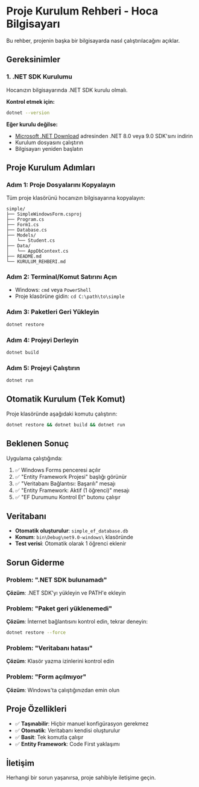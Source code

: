 # Proje Kurulum Rehberi - Hoca Bilgisayarı

Bu rehber, projenin başka bir bilgisayarda nasıl çalıştırılacağını açıklar.

## Gereksinimler

### 1. .NET SDK Kurulumu
Hocanızın bilgisayarında .NET SDK kurulu olmalı.

**Kontrol etmek için:**
```bash
dotnet --version
```

**Eğer kurulu değilse:**
- [Microsoft .NET Download](https://dotnet.microsoft.com/download) adresinden .NET 8.0 veya 9.0 SDK'sını indirin
- Kurulum dosyasını çalıştırın
- Bilgisayarı yeniden başlatın

## Proje Kurulum Adımları

### Adım 1: Proje Dosyalarını Kopyalayın
Tüm proje klasörünü hocanızın bilgisayarına kopyalayın:
```
simple/
├── SimpleWindowsForm.csproj
├── Program.cs
├── Form1.cs
├── Database.cs
├── Models/
│   └── Student.cs
├── Data/
│   └── AppDbContext.cs
├── README.md
└── KURULUM_REHBERI.md
```

### Adım 2: Terminal/Komut Satırını Açın
- Windows: `cmd` veya `PowerShell`
- Proje klasörüne gidin: `cd C:\path\to\simple`

### Adım 3: Paketleri Geri Yükleyin
```bash
dotnet restore
```

### Adım 4: Projeyi Derleyin
```bash
dotnet build
```

### Adım 5: Projeyi Çalıştırın
```bash
dotnet run
```

## Otomatik Kurulum (Tek Komut)

Proje klasöründe aşağıdaki komutu çalıştırın:
```bash
dotnet restore && dotnet build && dotnet run
```

## Beklenen Sonuç

Uygulama çalıştığında:
1. ✅ Windows Forms penceresi açılır
2. ✅ "Entity Framework Projesi" başlığı görünür
3. ✅ "Veritabanı Bağlantısı: Başarılı" mesajı
4. ✅ "Entity Framework: Aktif (1 öğrenci)" mesajı
5. ✅ "EF Durumunu Kontrol Et" butonu çalışır

## Veritabanı

- **Otomatik oluşturulur**: `simple_ef_database.db`
- **Konum**: `bin\Debug\net9.0-windows\` klasöründe
- **Test verisi**: Otomatik olarak 1 öğrenci eklenir

## Sorun Giderme

### Problem: ".NET SDK bulunamadı"
**Çözüm**: .NET SDK'yı yükleyin ve PATH'e ekleyin

### Problem: "Paket geri yüklenemedi"
**Çözüm**: İnternet bağlantısını kontrol edin, tekrar deneyin:
```bash
dotnet restore --force
```

### Problem: "Veritabanı hatası"
**Çözüm**: Klasör yazma izinlerini kontrol edin

### Problem: "Form açılmıyor"
**Çözüm**: Windows'ta çalıştığınızdan emin olun

## Proje Özellikleri

- ✅ **Taşınabilir**: Hiçbir manuel konfigürasyon gerekmez
- ✅ **Otomatik**: Veritabanı kendisi oluşturulur
- ✅ **Basit**: Tek komutla çalışır
- ✅ **Entity Framework**: Code First yaklaşımı

## İletişim

Herhangi bir sorun yaşanırsa, proje sahibiyle iletişime geçin. 
